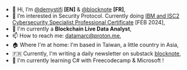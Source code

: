 - 👋 Hi, I’m [@demystifi](https://substack.com/@demystifi/) **[EN]** & [@blocknote](https://blocknote.substack.com/) **[FR]**,
- 👀 I’m interested in Security Protocol. Currently doing [IBM and ISC2 Cybersecurity Specialist Professional Certificate](https://www.coursera.org/professional-certificates/ibm-isc2-cybersecurity-specialist) [FEB 2024],
- 🔭 I'm currently a **Blockchain Live Data Analyst**,
- 📫 How to reach me: datamarc@proton.me,
- 🏠 Where I'm at home: I'm based in Taiwan, a little country in Asia,
- 🇫🇷 Currently, I'm writing a daily newsletter on substack [blocknote](https://blocknote.substack.com/),
- 🌱 I'm currently learning C# with Freecodecamp & Microsoft !

  
<!---
MLiserb/MLiserb is a ✨ special ✨ repository because its `README.md` (this file) appears on your GitHub profile.
You can click the Preview link to take a look at your changes.
--->
